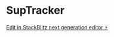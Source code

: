 # SupTracker

[Edit in StackBlitz next generation editor ⚡️](https://stackblitz.com/~/github.com/DeathlyGodApples/SupTracker)